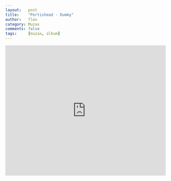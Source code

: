 ```yaml
---
layout:   post
title:    "Portishead - Dummy"
author:   flex
category: Muzax
comments: false
tags:     [muzax, album]
---
```


<iframe src="https://open.spotify.com/embed/album/3539EbNgIdEDGBKkUf4wno" width="100%" height="410" class="shadow" frameborder="0" allowtransparency="true" allow="encrypted-media"></iframe>